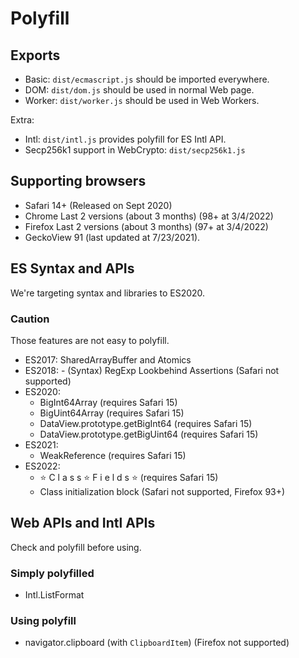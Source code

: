 # Polyfill

## Exports

- Basic: `dist/ecmascript.js` should be imported everywhere.
- DOM: `dist/dom.js` should be used in normal Web page.
- Worker: `dist/worker.js` should be used in Web Workers.

Extra:

- Intl: `dist/intl.js` provides polyfill for ES Intl API.
- Secp256k1 support in WebCrypto: `dist/secp256k1.js`

## Supporting browsers

- Safari 14+ (Released on Sept 2020)
- Chrome Last 2 versions (about 3 months) (98+ at 3/4/2022)
- Firefox Last 2 versions (about 3 months) (97+ at 3/4/2022)
- GeckoView 91 (last updated at 7/23/2021).

## ES Syntax and APIs

We're targeting syntax and libraries to ES2020.

### Caution

Those features are not easy to polyfill.

- ES2017: SharedArrayBuffer and Atomics
- ES2018: - (Syntax) RegExp Lookbehind Assertions (Safari not supported)
- ES2020:
  - BigInt64Array (requires Safari 15)
  - BigUint64Array (requires Safari 15)
  - DataView.prototype.getBigInt64 (requires Safari 15)
  - DataView.prototype.getBigUint64 (requires Safari 15)
- ES2021:
  - WeakReference (requires Safari 15)
- ES2022:
  - ⭐ C l a s s ⭐ F i e l d s ⭐ (requires Safari 15)
  - Class initialization block (Safari not supported, Firefox 93+)

## Web APIs and Intl APIs

Check and polyfill before using.

### Simply polyfilled

- Intl.ListFormat

### Using polyfill

- navigator.clipboard (with `ClipboardItem`) (Firefox not supported)

